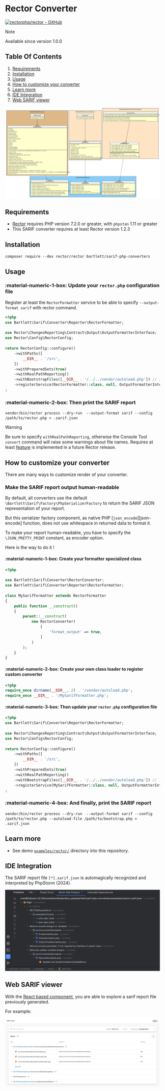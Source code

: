 <!-- markdownlint-disable MD013 -->
# Rector Converter

[![rectorphp/rector - GitHub](https://gh-card.dev/repos/rectorphp/rector.svg?fullname=)](https://github.com/rectorphp/rector)

> [!NOTE]
>
> Available since version 1.0.0

## Table Of Contents

1. [Requirements](#requirements)
2. [Installation](#installation)
3. [Usage](#usage)
4. [How to customize your converter](#how-to-customize-your-converter)
4. [Learn more](#learn-more)
5. [IDE Integration](#ide-integration)
6. [Web SARIF viewer](#web-sarif-viewer)

![rector converter](../assets/images/converter-rector.graphviz.svg)

## Requirements

* [Rector][rector] requires PHP version 7.2.0 or greater, with `phpstan` 1.11 or greater
* This SARIF converter requires at least Rector version 1.2.3

## Installation

```shell
composer require --dev rector/rector bartlett/sarif-php-converters
```

## Usage

### :material-numeric-1-box: Update your `rector.php` configuration file

Register at least the `RectorFormatter` service to be able to specify `--output-format sarif` with rector command.

```php
<?php
use Bartlett\Sarif\Converter\Reporter\RectorFormatter;

use Rector\ChangesReporting\Contract\Output\OutputFormatterInterface;
use Rector\Config\RectorConfig;

return RectorConfig::configure()
    ->withPaths([
        __DIR__ . '/src',
    ])
    ->withPreparedSets(true)
    ->withRealPathReporting()
    ->withBootstrapFiles([__DIR__ . '/../../vendor/autoload.php']) // loader for Sarif PHP Converters classes
    ->registerService(RectorFormatter::class, null, OutputFormatterInterface::class)
;
```

### :material-numeric-2-box: Then print the SARIF report

```shell
vendor/bin/rector process --dry-run  --output-format sarif --config /path/to/rector.php > .sarif.json
```

> [!WARNING]
>
> Be sure to specify `withRealPathReporting`, otherwise the Console Tool `convert` command
> will raise some warnings about file names.
> Requires at least [feature](https://github.com/rectorphp/rector/issues/8757) is implemented in a future Rector release.

## How to customize your converter

There are many ways to customize render of your converter.

### Make the SARIF report output human-readable

By default, all converters use the default `\Bartlett\Sarif\Factory\PhpSerializerFactory`
to return the SARIF JSON representation of your report.

But this serializer factory component, as native PHP [`json_encode`][json-encode] function,
does not use whitespace in returned data to format it.

To make your report human-readable, you have to specify the `\JSON_PRETTY_PRINT` constant, as encoder option.

Here is the way to do it !

#### :material-numeric-1-box: Create your formatter specialized class

```php
<?php

use Bartlett\Sarif\Converter\RectorConverter;
use Bartlett\Sarif\Converter\Reporter\RectorFormatter;

class MySarifFormatter extends RectorFormatter
{
    public function __construct()
    {
        parent::__construct(
            new RectorConverter(
                [
                    'format_output' => true,
                ]
            )
        );
    }
}
```
#### :material-numeric-2-box: Create your own class loader to register custom converter

```php
<?php
require_once dirname(__DIR__, 2) . '/vendor/autoload.php';
require_once __DIR__ . '/MySarifFormatter.php';
```

#### :material-numeric-3-box: Then update your `rector.php` configuration file

```php
<?php
use Bartlett\Sarif\Converter\Reporter\RectorFormatter;

use Rector\ChangesReporting\Contract\Output\OutputFormatterInterface;
use Rector\Config\RectorConfig;

return RectorConfig::configure()
    ->withPaths([
        __DIR__ . '/src',
    ])
    ->withPreparedSets(true)
    ->withRealPathReporting()
    ->withBootstrapFiles([__DIR__ . '/../../vendor/autoload.php']) // loader for Sarif PHP Converters classes
    ->registerService(MySarifFormatter::class, null, OutputFormatterInterface::class)
;
```

### :material-numeric-4-box: And finally, print the SARIF report

```shell
vendor/bin/rector process --dry-run  --output-format sarif --config /path/to/rector.php --autoload-file /path/to/bootstrap.php > .sarif.json
```

## Learn more

* See demo [`examples/rector/`][example-folder] directory into this repository.

## IDE Integration

The SARIF report file `[*].sarif.json` is automagically recognized and interpreted by PhpStorm (2024).

![PHPStorm integration](../assets/images/phpstorm-rector.png)

## Web SARIF viewer

With the [React based component][sarif-web-component], you are able to explore a sarif report file previously generated.

For example:

![sarif-web-rector](../assets/images/sarif-web-rector.png)

[example-folder]: https://github.com/llaville/sarif-php-converters/blob/1.0/examples/rector/
[rector]: https://github.com/rectorphp/rector
[sarif-web-component]: https://github.com/Microsoft/sarif-web-component
